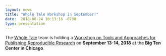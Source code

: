 ```yaml
---
layout: news
title: "Whole Tale Workshop in September!"
date:  2018-08-24 10:13:16 -0700
type: presentation
---
```

The [Whole Tale](https://wholetale.org/) team is holding a [Workshop on Tools and Approaches for Publishing Reproducible Research](https://wholetale.org/2018/06/26/working-group-workshop.html) on **September 13-14, 2018** at the **Big Ten Center in Chicago**.

